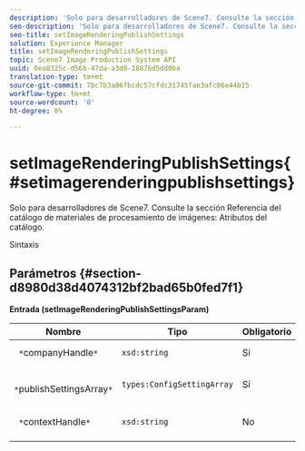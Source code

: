 ```yaml
---
description: 'Solo para desarrolladores de Scene7. Consulte la sección Referencia del catálogo de materiales de procesamiento de imágenes: Atributos del catálogo.'
seo-description: 'Solo para desarrolladores de Scene7. Consulte la sección Referencia del catálogo de materiales de procesamiento de imágenes: Atributos del catálogo.'
seo-title: setImageRenderingPublishSettings
solution: Experience Manager
title: setImageRenderingPublishSettings
topic: Scene7 Image Production System API
uuid: 0ea8325c-d56b-47da-a3d0-18876d5dd0ba
translation-type: tm+mt
source-git-commit: 7bc7b3a86fbcdc57cfdc31745fae3afc06e44b15
workflow-type: tm+mt
source-wordcount: '0'
ht-degree: 0%

---
```



# setImageRenderingPublishSettings{#setimagerenderingpublishsettings}

Solo para desarrolladores de Scene7. Consulte la sección Referencia del catálogo de materiales de procesamiento de imágenes: Atributos del catálogo.

Sintaxis

## Parámetros {#section-d8980d38d4074312bf2bad65b0fed7f1}

**Entrada (setImageRenderingPublishSettingsParam)**

| Nombre | Tipo | Obligatorio | Descripción |
|---|---|---|---|
| ` *`companyHandle`*` | `xsd:string` | Sí | Identificador de compañía. |
| ` *`publishSettingsArray`*` | `types:ConfigSettingArray` | Sí | Solo para desarrolladores de Scene7. |
| ` *`contextHandle`*` | `xsd:string` | No | Gestionar en el contexto de publicación. |

